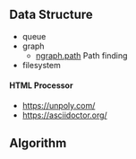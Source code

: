## Data Structure
- queue
- graph
    - [ngraph.path](https://github.com/anvaka/ngraph.path) Path finding
- filesystem
#### HTML Processor
- https://unpoly.com/
- https://asciidoctor.org/

## Algorithm